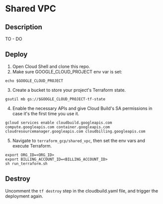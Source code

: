 # Shared VPC

## Description

TO - DO

## Deploy

1. Open Cloud Shell and clone this repo.
2. Make sure GOOGLE_CLOUD_PROJECT env var is set:
```
echo $GOOGLE_CLOUD_PROJECT
```

3. Create a bucket to store your project's Terraform state. 
```
gsutil mb gs://$GOOGLE_CLOUD_PROJECT-tf-state
```

4. Enable the necessary APIs and give Cloud Build's SA permissions in case it's the first time you use it.
```
gcloud services enable cloudbuild.googleapis.com compute.googleapis.com container.googleapis.com cloudresourcemanager.googleapis.com cloudbilling.googleapis.com
```

5. Navigate to `terraform_gcp/shared_vpc`, then set the env vars and execute Terraform.
```
export ORG_ID=<ORG_ID>
export BILLING_ACCOUNT_ID=<BILLING_ACCOUNT_ID>
sh run_terraform.sh
```

## Destroy
Uncomment the `tf destroy` step in the cloudbuild.yaml file, and trigger the deployment again.
